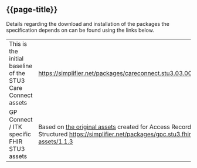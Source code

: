 ## {{page-title}}

Details regarding the download and installation of the packages the specification depends on can be found using the links below.


<table data-responsive class="nhsd-!t-margin-bottom-6 nhsd-!t-margin-top-6">
    <tbody>
        <tr>
            <!-- This is the initial baseline of the STU3 Care Connect assets. -->
             <td class="nhsd-m-table__highlighted-items">
                This is the initial baseline of the STU3 Care Connect assets
            </td>
            <td>
                <a href="https://simplifier.net/packages/careconnect.stu3.03.00.00/3.1.0">https://simplifier.net/packages/careconnect.stu3.03.00.00/3.1.0</a>
            </td>
        </tr>
        <tr>
            <!-- GP Connect / ITK specific FHIR STU3 assets -->
            <td class="nhsd-m-table__highlighted-items">
                GP Connect / ITK specific FHIR STU3 assets
            </td>
            <td>
                Based on <a href="https://github.com/nhsconnect/gpconnect-fhir/tree/release/1.5.0">the original assets</a> created for Access Record: Structured
                <a href="https://simplifier.net/packages/gpc.stu3.fhir-assets/1.1.3">https://simplifier.net/packages/gpc.stu3.fhir-assets/1.1.3</a>
            </td>
        </tr>
    </tbody>
</table>
